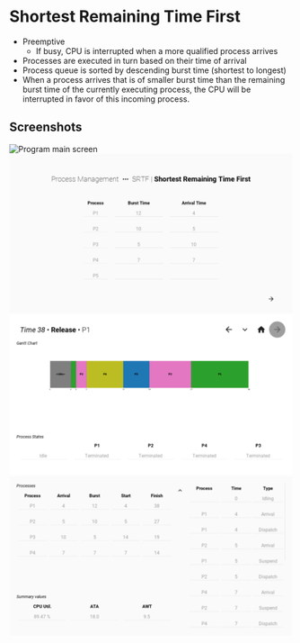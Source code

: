 # Shortest Remaining Time First

- Preemptive
  - If busy, CPU is interrupted when a more qualified process arrives
- Processes are executed in turn based on their time of arrival
- Process queue is sorted by descending burst time (shortest to longest)
- When a process arrives that is of smaller burst time than the remaining burst time of the currently executing process, the CPU will be interrupted in favor of this incoming process.

## Screenshots

![Program main screen](./graphics/08-main.png)
![Sample inputs](./graphics/08-examples.png)
![Sample results](./graphics/08-results.png)
![Sample summary](./graphics/08-summary.png)
